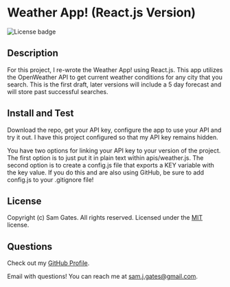 # Weather App! (React.js Version)

![License badge](https://img.shields.io/badge/license-MIT-green)

## Description

For this project, I re-wrote the Weather App! using React.js. This app utilizes the OpenWeather API to get current weather conditions for any city that you search. This is the first draft, later versions will include a 5 day forecast and will store past successful searches.

## Install and Test

Download the repo, get your API key, configure the app to use your API and try it out. I have this project configured so that my API key remains hidden.

You have two options for linking your API key to your version of the project. The first option is to just put it in plain text within apis/weather.js. The second option is to create a config.js file that exports a KEY variable with the key value. If you do this and are also using GitHub, be sure to add config.js to your .gitignore file!

## License

Copyright (c) Sam Gates. All rights reserved.
Licensed under the [MIT](https://opensource.org/licenses/MIT) license.

## Questions

Check out my [GitHub Profile](https://github.com/sg0703).

Email with questions! You can reach me at sam.j.gates@gmail.com.

